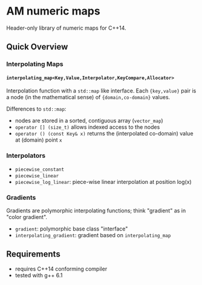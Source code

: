 AM numeric maps
==============

Header-only library of numeric maps for C++14.


## Quick Overview

### Interpolating Maps

#### ```interpolating_map<Key,Value,Interpolator,KeyCompare,Allocator>```
  Interpolation function with a ```std::map``` like interface. Each ```{key,value}``` pair is a node (in the mathematical sense) of ```{domain,co-domain}``` values.

Differences to ```std::map```:
  - nodes are stored in a sorted, contiguous array (```vector_map```)
  - ```operator [] (size_t)``` allows indexed access to the nodes
  - ```operator () (const Key& x)``` returns the (interpolated co-domain) value at (domain) point ```x```


### Interpolators
  - ```piecewise_constant``` 
  - ```piecewise_linear``` 
  - ```piecewise_log_linear```: piece-wise linear interpolation at position log(x)


### Gradients
  Gradients are polymorphic interpolating functions; think "gradient" as in "color gradient".

  - ```gradient```: polymorphic base class "interface"
  - ```interpolating_gradient```: gradient based on ```interpolating_map```



## Requirements
  - requires C++14 conforming compiler
  - tested with g++ 6.1

